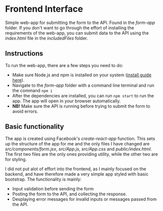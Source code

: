 # Frontend Interface
Simple web-app for submitting the form to the API. Found in the *form-app* folder. If you don't want to go through the effort
of installing the requirements of the web-app, you can submit data to the API using the *index.html* file in the *includedFiles* folder.

## Instructions
To run the web-app, there are a few steps you need to do:
* Make sure Node.js and npm is installed on your system ([install guide here](https://www.npmjs.com/get-npm)).
* Navigate to the *form-app* folder with a command line terminal and run the command `npm i`
* After the dependencies are installed, you can run `npm start` to run the app. The app will open in your browser automatically.
* **NB!** Make sure the API is running before trying to submit the form to avoid errors.

## Basic functionality
The app is created using Facebook's *create-react-app* function. This sets up the structure of the app for me and the only 
files I have changed are *src/components/form.jsx*, *src/App.js*, *src/App.css* and *public/index.html*. The first two files 
are the only ones providing utility, while the other two are for styling. 

I did not put alot of effort into the frontend, as I mainly
focused on the backend, and have therefore made a very simple app styled with basic bootstrap. The functionality is mainly:
* Input validation before sending the form
* Posting the form to the API, and collecting the response.
* Desplaying error messages for invalid inputs or messages passed from the API.

